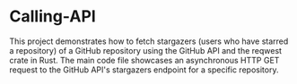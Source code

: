 # Calling-API
This project demonstrates how to fetch stargazers (users who have starred a repository) of a GitHub repository using the GitHub API and the reqwest crate in Rust. The main code file showcases an asynchronous HTTP GET request to the GitHub API's stargazers endpoint for a specific repository.
